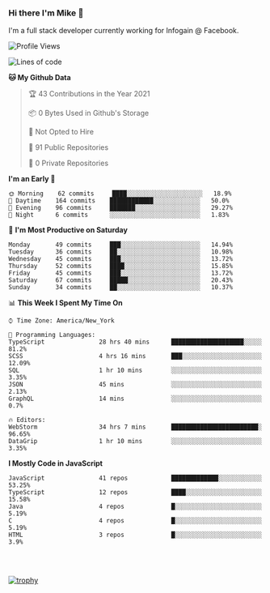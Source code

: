 ### Hi there I'm Mike 👋
I'm a full stack developer currently working for Infogain @ Facebook.

<!--START_SECTION:waka-->
![Profile Views](http://img.shields.io/badge/Profile%20Views-4-blue)

![Lines of code](https://img.shields.io/badge/From%20Hello%20World%20I%27ve%20Written-1.2%20million%20lines%20of%20code-blue)

**🐱 My Github Data** 

> 🏆 43 Contributions in the Year 2021
 > 
> 📦 0 Bytes Used in Github's Storage 
 > 
> 🚫 Not Opted to Hire
 > 
> 📜 91 Public Repositories 
 > 
> 🔑 0 Private Repositories  
 > 
**I'm an Early 🐤** 

```text
🌞 Morning    62 commits     ████░░░░░░░░░░░░░░░░░░░░░   18.9% 
🌆 Daytime    164 commits    ████████████░░░░░░░░░░░░░   50.0% 
🌃 Evening    96 commits     ███████░░░░░░░░░░░░░░░░░░   29.27% 
🌙 Night      6 commits      ░░░░░░░░░░░░░░░░░░░░░░░░░   1.83%

```
📅 **I'm Most Productive on Saturday** 

```text
Monday       49 commits     ███░░░░░░░░░░░░░░░░░░░░░░   14.94% 
Tuesday      36 commits     ██░░░░░░░░░░░░░░░░░░░░░░░   10.98% 
Wednesday    45 commits     ███░░░░░░░░░░░░░░░░░░░░░░   13.72% 
Thursday     52 commits     ████░░░░░░░░░░░░░░░░░░░░░   15.85% 
Friday       45 commits     ███░░░░░░░░░░░░░░░░░░░░░░   13.72% 
Saturday     67 commits     █████░░░░░░░░░░░░░░░░░░░░   20.43% 
Sunday       34 commits     ██░░░░░░░░░░░░░░░░░░░░░░░   10.37%

```


📊 **This Week I Spent My Time On** 

```text
⌚︎ Time Zone: America/New_York

💬 Programming Languages: 
TypeScript               28 hrs 40 mins      ████████████████████░░░░░   81.2% 
SCSS                     4 hrs 16 mins       ███░░░░░░░░░░░░░░░░░░░░░░   12.09% 
SQL                      1 hr 10 mins        ░░░░░░░░░░░░░░░░░░░░░░░░░   3.35% 
JSON                     45 mins             ░░░░░░░░░░░░░░░░░░░░░░░░░   2.13% 
GraphQL                  14 mins             ░░░░░░░░░░░░░░░░░░░░░░░░░   0.7%

🔥 Editors: 
WebStorm                 34 hrs 7 mins       ████████████████████████░   96.65% 
DataGrip                 1 hr 10 mins        ░░░░░░░░░░░░░░░░░░░░░░░░░   3.35%

```

**I Mostly Code in JavaScript** 

```text
JavaScript               41 repos            █████████████░░░░░░░░░░░░   53.25% 
TypeScript               12 repos            ████░░░░░░░░░░░░░░░░░░░░░   15.58% 
Java                     4 repos             █░░░░░░░░░░░░░░░░░░░░░░░░   5.19% 
C                        4 repos             █░░░░░░░░░░░░░░░░░░░░░░░░   5.19% 
HTML                     3 repos             █░░░░░░░░░░░░░░░░░░░░░░░░   3.9%

```



<!--END_SECTION:waka-->

##### &nbsp;
[![trophy](https://github-profile-trophy.vercel.app/?username=uptonm&theme=dracula)](https://github.com/ryo-ma/github-profile-trophy)
